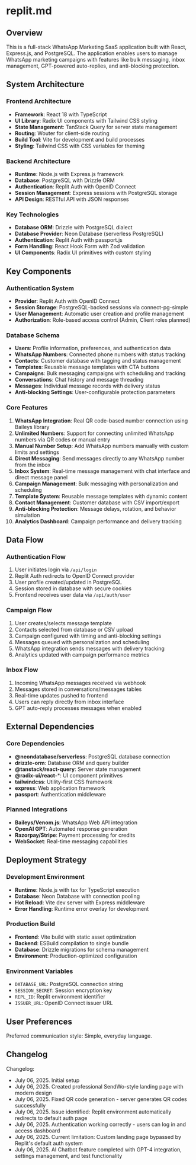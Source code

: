 # replit.md

## Overview

This is a full-stack WhatsApp Marketing SaaS application built with React, Express.js, and PostgreSQL. The application enables users to manage WhatsApp marketing campaigns with features like bulk messaging, inbox management, GPT-powered auto-replies, and anti-blocking protection.

## System Architecture

### Frontend Architecture
- **Framework**: React 18 with TypeScript
- **UI Library**: Radix UI components with Tailwind CSS styling
- **State Management**: TanStack Query for server state management
- **Routing**: Wouter for client-side routing
- **Build Tool**: Vite for development and build processes
- **Styling**: Tailwind CSS with CSS variables for theming

### Backend Architecture
- **Runtime**: Node.js with Express.js framework
- **Database**: PostgreSQL with Drizzle ORM
- **Authentication**: Replit Auth with OpenID Connect
- **Session Management**: Express sessions with PostgreSQL storage
- **API Design**: RESTful API with JSON responses

### Key Technologies
- **Database ORM**: Drizzle with PostgreSQL dialect
- **Database Provider**: Neon Database (serverless PostgreSQL)
- **Authentication**: Replit Auth with passport.js
- **Form Handling**: React Hook Form with Zod validation
- **UI Components**: Radix UI primitives with custom styling

## Key Components

### Authentication System
- **Provider**: Replit Auth with OpenID Connect
- **Session Storage**: PostgreSQL-backed sessions via connect-pg-simple
- **User Management**: Automatic user creation and profile management
- **Authorization**: Role-based access control (Admin, Client roles planned)

### Database Schema
- **Users**: Profile information, preferences, and authentication data
- **WhatsApp Numbers**: Connected phone numbers with status tracking
- **Contacts**: Customer database with tagging and status management
- **Templates**: Reusable message templates with CTA buttons
- **Campaigns**: Bulk messaging campaigns with scheduling and tracking
- **Conversations**: Chat history and message threading
- **Messages**: Individual message records with delivery status
- **Anti-blocking Settings**: User-configurable protection parameters

### Core Features
1. **WhatsApp Integration**: Real QR code-based number connection using Baileys library
2. **Unlimited Numbers**: Support for connecting unlimited WhatsApp numbers via QR codes or manual entry
3. **Manual Number Setup**: Add WhatsApp numbers manually with custom limits and settings
4. **Direct Messaging**: Send messages directly to any WhatsApp number from the inbox
5. **Inbox System**: Real-time message management with chat interface and direct message panel
6. **Campaign Management**: Bulk messaging with personalization and scheduling
7. **Template System**: Reusable message templates with dynamic content
8. **Contact Management**: Customer database with CSV import/export
9. **Anti-blocking Protection**: Message delays, rotation, and behavior simulation
10. **Analytics Dashboard**: Campaign performance and delivery tracking

## Data Flow

### Authentication Flow
1. User initiates login via `/api/login`
2. Replit Auth redirects to OpenID Connect provider
3. User profile created/updated in PostgreSQL
4. Session stored in database with secure cookies
5. Frontend receives user data via `/api/auth/user`

### Campaign Flow
1. User creates/selects message template
2. Contacts selected from database or CSV upload
3. Campaign configured with timing and anti-blocking settings
4. Messages queued with personalization and scheduling
5. WhatsApp integration sends messages with delivery tracking
6. Analytics updated with campaign performance metrics

### Inbox Flow
1. Incoming WhatsApp messages received via webhook
2. Messages stored in conversations/messages tables
3. Real-time updates pushed to frontend
4. Users can reply directly from inbox interface
5. GPT auto-reply processes messages when enabled

## External Dependencies

### Core Dependencies
- **@neondatabase/serverless**: PostgreSQL database connection
- **drizzle-orm**: Database ORM and query builder
- **@tanstack/react-query**: Server state management
- **@radix-ui/react-***: UI component primitives
- **tailwindcss**: Utility-first CSS framework
- **express**: Web application framework
- **passport**: Authentication middleware

### Planned Integrations
- **Baileys/Venom.js**: WhatsApp Web API integration
- **OpenAI GPT**: Automated response generation
- **Razorpay/Stripe**: Payment processing for credits
- **WebSocket**: Real-time messaging capabilities

## Deployment Strategy

### Development Environment
- **Runtime**: Node.js with tsx for TypeScript execution
- **Database**: Neon Database with connection pooling
- **Hot Reload**: Vite dev server with Express middleware
- **Error Handling**: Runtime error overlay for development

### Production Build
- **Frontend**: Vite build with static asset optimization
- **Backend**: ESBuild compilation to single bundle
- **Database**: Drizzle migrations for schema management
- **Environment**: Production-optimized configuration

### Environment Variables
- `DATABASE_URL`: PostgreSQL connection string
- `SESSION_SECRET`: Session encryption key
- `REPL_ID`: Replit environment identifier
- `ISSUER_URL`: OpenID Connect issuer URL

## User Preferences

Preferred communication style: Simple, everyday language.

## Changelog

Changelog:
- July 06, 2025. Initial setup
- July 06, 2025. Created professional SendWo-style landing page with modern design
- July 06, 2025. Fixed QR code generation - server generates QR codes successfully  
- July 06, 2025. Issue identified: Replit environment automatically redirects to default auth page
- July 06, 2025. Authentication working correctly - users can log in and access dashboard
- July 06, 2025. Current limitation: Custom landing page bypassed by Replit's default auth system
- July 06, 2025. AI Chatbot feature completed with GPT-4 integration, settings management, and test functionality